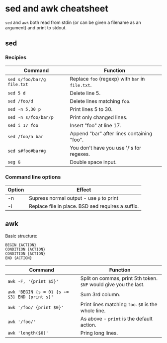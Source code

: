 # sed and awk cheatsheet

`sed` and `awk` both read from stdin (or can be given a filename as an argument) and print to stdout.

## sed

### Recipies

|**Command**|**Function**|
|-|-|
|`sed s/foo/bar/g file.txt`|Replace `foo` (regexp) with `bar` in `file.txt`.|
|`sed 5 d`|Delete line 5.|
|`sed /foo/d`|Delete lines matching `foo`.|
|`sed -n 5,30 p`|Print lines 5 to 30.|
|`sed -n s/foo/bar/p`|Print only changed lines.|
|`sed i 17 foo`|Insert "foo" at line 17.|
|`sed /foo/a bar`|Append "bar" after lines containing "foo".|
|`sed s#foo#bar#g`|You don't have you use '/'s for regexes.|
|`seg G`|Double space input.|

### Command line options

|**Option**|**Effect**|
|-|-|
|-n|Supress normal output - use `p` to print|
|-i|Replace file in place. BSD sed requires a suffix.|

## awk

Basic structure:

    BEGIN {ACTION}
    CONDITION {ACTION}
    CONDITION {ACTION}
    END {ACTION}

|**Command**|**Function**|
|-|-|
|`awk -F, '{print $5}'`|Split on commas, print 5th token. `$NF` would give you the last.|
|`awk 'BEGIN {s = 0} {s += $3} END {print s}'`|Sum 3rd column.|
|`awk '/foo/ {print $0}'`|Print lines matching `foo`. `$0` is the whole line.|
|`awk '/foo/'`|As above - `print` is the default action.|
|`awk 'length($0)'`|Pring long lines.|
